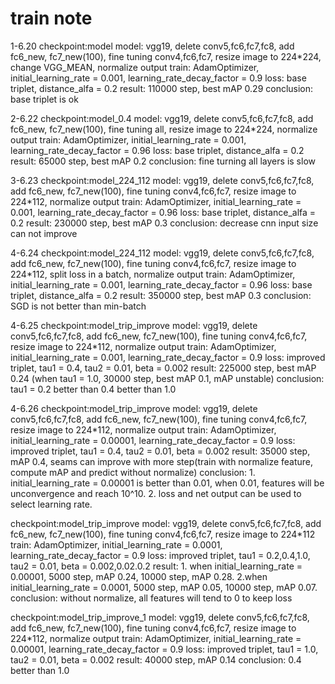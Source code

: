 # train note
1-6.20
checkpoint:model
model: vgg19, delete conv5,fc6,fc7,fc8, add fc6_new, fc7_new(100),  fine tuning conv4,fc6,fc7, resize image to 224*224, change VGG_MEAN, normalize output
train: AdamOptimizer, initial_learning_rate = 0.001, learning_rate_decay_factor = 0.9
loss: base triplet, distance_alfa = 0.2
result: 110000 step, best mAP 0.29
conclusion: base triplet is ok

2-6.22
checkpoint:model_0.4
model: vgg19, delete conv5,fc6,fc7,fc8, add fc6_new, fc7_new(100),  fine tuning all, resize image to 224*224, normalize output
train: AdamOptimizer, initial_learning_rate = 0.001, learning_rate_decay_factor = 0.96
loss: base triplet, distance_alfa = 0.2
result: 65000 step, best mAP 0.2
conclusion: fine turning all layers is slow

3-6.23
checkpoint:model_224_112
model: vgg19, delete conv5,fc6,fc7,fc8, add fc6_new, fc7_new(100),  fine tuning conv4,fc6,fc7, resize image to 224*112, normalize output
train: AdamOptimizer, initial_learning_rate = 0.001, learning_rate_decay_factor = 0.96
loss: base triplet, distance_alfa = 0.2
result: 230000 step, best mAP 0.3
conclusion: decrease cnn input size can not improve

4-6.24
checkpoint:model_224_112
model: vgg19, delete conv5,fc6,fc7,fc8, add fc6_new, fc7_new(100),  fine tuning conv4,fc6,fc7, resize image to 224*112, split loss in a batch, normalize output
train: AdamOptimizer, initial_learning_rate = 0.001, learning_rate_decay_factor = 0.96
loss: base triplet, distance_alfa = 0.2
result: 350000 step, best mAP 0.3
conclusion: SGD is not better than min-batch

4-6.25
checkpoint:model_trip_improve
model: vgg19, delete conv5,fc6,fc7,fc8, add fc6_new, fc7_new(100),  fine tuning conv4,fc6,fc7, resize image to 224*112, normalize output
train: AdamOptimizer, initial_learning_rate = 0.001, learning_rate_decay_factor = 0.9
loss: improved triplet, tau1 = 0.4, tau2 = 0.01, beta = 0.002
result: 225000 step, best mAP 0.24 (when tau1 = 1.0, 30000 step, best mAP 0.1, mAP unstable)
conclusion: tau1 = 0.2 better than 0.4 better than 1.0

4-6.26
checkpoint:model_trip_improve
model: vgg19, delete conv5,fc6,fc7,fc8, add fc6_new, fc7_new(100),  fine tuning conv4,fc6,fc7, resize image to 224*112, normalize output
train: AdamOptimizer, initial_learning_rate = 0.00001, learning_rate_decay_factor = 0.9
loss: improved triplet, tau1 = 0.4, tau2 = 0.01, beta = 0.002
result: 35000 step, mAP 0.4, seams can improve with more step(train with normalize feature, compute mAP and predict without normalize)
conclusion: 1. initial_learning_rate = 0.00001 is better than 0.01, when 0.01, features will be unconvergence and reach 10^10. 2. loss and net output can be used to select learning rate.

checkpoint:model_trip_improve
model: vgg19, delete conv5,fc6,fc7,fc8, add fc6_new, fc7_new(100),  fine tuning conv4,fc6,fc7, resize image to 224*112
train: AdamOptimizer, initial_learning_rate = 0.0001, learning_rate_decay_factor = 0.9
loss: improved triplet, tau1 = 0.2,0.4,1.0, tau2 = 0.01, beta = 0.002,0.02.0.2
result: 1. when initial_learning_rate = 0.00001, 5000 step, mAP 0.24, 10000 step, mAP 0.28. 2.when initial_learning_rate = 0.0001, 5000 step, mAP 0.05, 10000 step, mAP 0.07.
conclusion: without normalize, all features will tend to 0 to keep loss

checkpoint:model_trip_improve_1
model: vgg19, delete conv5,fc6,fc7,fc8, add fc6_new, fc7_new(100),  fine tuning conv4,fc6,fc7, resize image to 224*112, normalize output
train: AdamOptimizer, initial_learning_rate = 0.00001, learning_rate_decay_factor = 0.9
loss: improved triplet, tau1 = 1.0, tau2 = 0.01, beta = 0.002
result: 40000 step, mAP 0.14
conclusion: 0.4 better than 1.0
